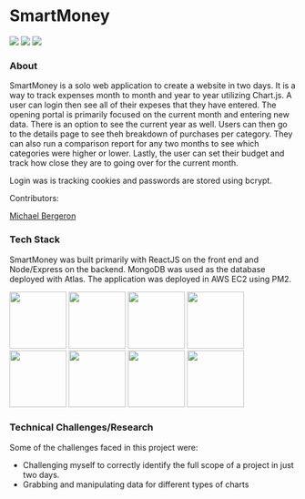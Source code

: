 # SmartMoney

<img src = './dist/assets/smartMoney1.gif'>
<img src = './dist/assets/smartMoney2.gif'>
<img src = './dist/assets/smartMoney3.gif'>

### About
SmartMoney is a solo web application to create a website in two days. It is a way to track expenses month to month and year to year utilizing Chart.js. A user can login then see all of their expeses that they have entered. The opening portal is primarily focused on the current month and entering new data. There is an option to see the current year as well. Users can then go to the details page to see theh breakdown of purchases per category. They can also run a comparison report for any two months to see which categories were higher or lower. Lastly, the user can set their budget and track how close they are to going over for the current month.

Login was is tracking cookies and passwords are stored using bcrypt.

Contributors: 

[Michael Bergeron](https://github.com/Michael-Bergeron)

### Tech Stack
SmartMoney was built primarily with ReactJS on the front end and Node/Express on the backend. MongoDB was used as the database deployed with Atlas. The application was deployed in AWS EC2 using PM2.

<img src="https://lh3.googleusercontent.com/ZIHOUCCxFaB7NirPhEX4K8cyTPIMvxvdJxpuhjb_qJ_dk-z7qEgD8riaR0ODXzXQZYn23zHpFiwGzxTDT88FTLeUMoPqlIjyLKoL1am8MH5pCoJExjL8SUC8uaeeiAjvQB0_vym6" width="100"/>
<img src="https://lh3.googleusercontent.com/xcong6Yn8NoueMYWPhEfO76dw0Nt70kiDVOCOygTFEQWpysHxcT-5jYzq9XWIgD3lvCGnGrjlhddm7WEOw9V1FlHivqFjZCXF9IDsfd7uQ2SxlI80roSJcnHvb0O7POvlYOPNvRG" width="100" />
<img src="https://lh5.googleusercontent.com/_RcI-sgNRX5J0olXzRycjQN3tysoTXbH8kXRfE0AtBY8KkDrINApsrfZGAkczZYGwKTPZlYdJXQyKmWO4zFzvON9Op6Ovcu0GQxwabxWfGJH__oRB6YCC-qD_3b2yj_efkprD8UP" width="100" />
<img src="https://lh5.googleusercontent.com/rdAoVdYKOCnmtev6t7DJrEY7mG4iYsRPqeTH0Z-OrlsVmiea3q5SMtOGNSa7HzJcyxcIcelTacG5gPNgyBoIviiNcLbohQAicvpldcfM32Klb_ewouDRd67OtYhUAU1CEZB4rBqB" width="100" />
<img src="https://lh6.googleusercontent.com/tKlT8lGB2bTDqSilr_a2y8vaO-QBUdcUIYASnslf-RAKTxUEiEBq-_gTVBP0irIP1ZWNuSvp1fouOJrQBXUr0joVmBZzNyOec4jBpOyVogPZMOYhPH6YQwYOiLdZnfuaDnFel9rn" width="100" />
<img src="readme/assets/mongodb-logo-rgb-j6w271g1xn.jpg" width="100"/>
<img src="readme/assets/mongoose.jpg" width="100">
<img src="https://1stwebdesigner.com/wp-content/uploads/2016/05/chart-thumb.jpg" width="100">

### Technical Challenges/Research

Some of the challenges faced in this project were:
- Challenging myself to correctly identify the full scope of a project in just two days.
- Grabbing and manipulating data for different types of charts

